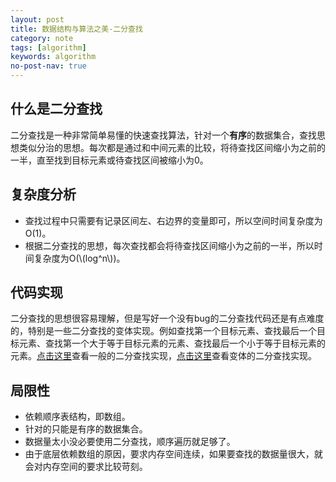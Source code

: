 ```yaml
---
layout: post
title: 数据结构与算法之美-二分查找
category: note
tags: [algorithm]
keywords: algorithm
no-post-nav: true
---
```


<script type="text/javascript" src="http://cdn.mathjax.org/mathjax/latest/MathJax.js?config=default"></script>

## 什么是二分查找
二分查找是一种非常简单易懂的快速查找算法，针对一个**有序**的数据集合，查找思想类似分治的思想。每次都是通过和中间元素的比较，将待查找区间缩小为之前的一半，直至找到目标元素或待查找区间被缩小为0。

## 复杂度分析
- 查找过程中只需要有记录区间左、右边界的变量即可，所以空间时间复杂度为O(1)。
- 根据二分查找的思想，每次查找都会将待查找区间缩小为之前的一半，所以时间复杂度为O(\\(log^n\\))。

## 代码实现
二分查找的思想很容易理解，但是写好一个没有bug的二分查找代码还是有点难度的，特别是一些二分查找的变体实现。例如查找第一个目标元素、查找最后一个目标元素、查找第一个大于等于目标元素的元素、查找最后一个小于等于目标元素的元素。[点击这里](https://github.com/wyc18556/algorithms/blob/master/src/other/BinSearch.java)查看一般的二分查找实现，[点击这里](https://github.com/wyc18556/algorithms/blob/master/src/other/BinSearchPlus.java)查看变体的二分查找实现。

## 局限性
- 依赖顺序表结构，即数组。
- 针对的只能是有序的数据集合。
- 数据量太小没必要使用二分查找，顺序遍历就足够了。
- 由于底层依赖数组的原因，要求内存空间连续，如果要查找的数据量很大，就会对内存空间的要求比较苛刻。